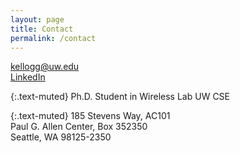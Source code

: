 ```yaml
---
layout: page
title: Contact
permalink: /contact
---
```


[kellogg@uw.edu](mailto:kellogg@uw.edu)  
[LinkedIn](https://www.linkedin.com/in/brycekellogg/)

{:.text-muted}
Ph.D. Student in Wireless Lab UW CSE

{:.text-muted}
185 Stevens Way, AC101  
Paul G. Allen Center, Box 352350  
Seattle, WA 98125-2350

